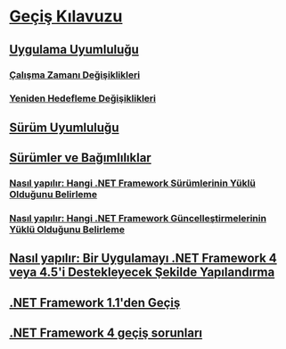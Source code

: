 # [Geçiş Kılavuzu](index.md)
## [Uygulama Uyumluluğu](application-compatibility.md)
### [Çalışma Zamanı Değişiklikleri](runtime/index.md)
### [Yeniden Hedefleme Değişiklikleri](retargeting/index.md)
## [Sürüm Uyumluluğu](version-compatibility.md)
## [Sürümler ve Bağımlılıklar](versions-and-dependencies.md)
### [Nasıl yapılır: Hangi .NET Framework Sürümlerinin Yüklü Olduğunu Belirleme](how-to-determine-which-versions-are-installed.md)
### [Nasıl yapılır: Hangi .NET Framework Güncelleştirmelerinin Yüklü Olduğunu Belirleme](how-to-determine-which-net-framework-updates-are-installed.md)
## [Nasıl yapılır: Bir Uygulamayı .NET Framework 4 veya 4.5'i Destekleyecek Şekilde Yapılandırma](how-to-configure-an-app-to-support-net-framework-4-or-4-5.md)
## [.NET Framework 1.1'den Geçiş](migrating-from-the-net-framework-1-1.md)
## [.NET Framework 4 geçiş sorunları](net-framework-4-migration-issues.md)
